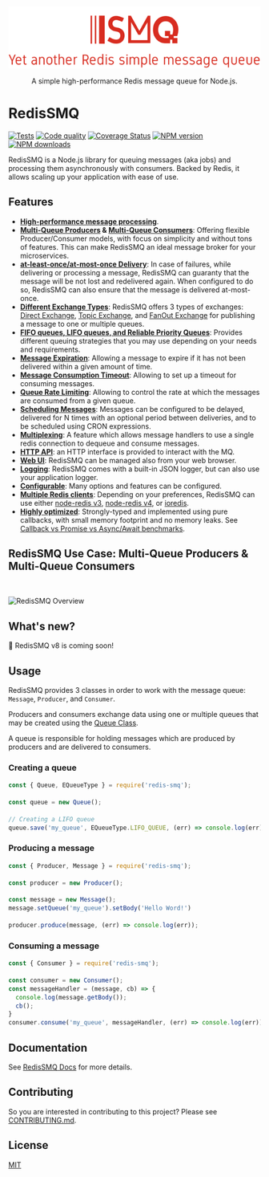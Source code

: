 <div align="center" style="text-align: center">
  <p><a href="https://github.com/weyoss/redis-smq"><img alt="RedisSMQ" src="./logo.png" /></a></p>
  <p>A simple high-performance Redis message queue for Node.js.</p>
</div>

# RedisSMQ

<p>
   <a href="https://github.com/weyoss/redis-smq/actions/workflows/tests.yml"><img src="https://github.com/weyoss/redis-smq/actions/workflows/tests.yml/badge.svg" alt="Tests" style="max-width:100%;" /></a>
   <a href="https://github.com/weyoss/redis-smq/actions/workflows/codeql.yml" rel="nofollow"><img src="https://github.com/weyoss/redis-smq/actions/workflows/codeql.yml/badge.svg" alt="Code quality" /></a>
   <a href="https://codecov.io/github/weyoss/redis-smq?branch=master" rel="nofollow"><img src="https://img.shields.io/codecov/c/github/weyoss/redis-smq" alt="Coverage Status" /></a>
   <a href="https://npmjs.org/package/redis-smq" rel="nofollow"><img src="https://img.shields.io/npm/v/redis-smq.svg" alt="NPM version" /></a>
   <a href="https://npmjs.org/package/redis-smq" rel="nofollow"><img src="https://img.shields.io/npm/dm/redis-smq.svg" alt="NPM downloads" /></a>
</p>

RedisSMQ is a Node.js library for queuing messages (aka jobs) and processing them asynchronously with consumers. Backed by Redis, it allows scaling up your application with ease of use.

## Features

* **[High-performance message processing](docs/performance.md)**.
* **[Multi-Queue Producers](docs/producing-messages.md) & [Multi-Queue Consumers](docs/consuming-messages.md)**: Offering flexible Producer/Consumer models, with focus on simplicity and without tons of features. This can make RedisSMQ an ideal message broker for your microservices. 
* **[at-least-once/at-most-once Delivery](docs/api/classes/Message.md#setretrythreshold)**: In case of failures, while delivering or processing a message, RedisSMQ can guaranty that the message will be not lost and redelivered again. When configured to do so, RedisSMQ can also ensure that the message is delivered at-most-once.
* **[Different Exchange Types](docs/message-exchanges.md)**: RedisSMQ offers 3 types of exchanges: [Direct Exchange](docs/message-exchanges.md#direct-exchange), [Topic Exchange](docs/message-exchanges.md#topic-exchange), and [FanOut Exchange](docs/message-exchanges.md#fanout-exchange) for publishing a message to one or multiple queues. 
* **[FIFO queues, LIFO queues, and Reliable Priority Queues](docs/queues.md)**: Provides different queuing strategies that you may use depending on your needs and requirements.
* **[Message Expiration](docs/api/classes/Message.md#setttl)**: Allowing a message to expire if it has not been delivered within a given amount of time.
* **[Message Consumption Timeout](docs/api/classes/Message.md#setconsumetimeout)**: Allowing to set up a timeout for consuming messages.
* **[Queue Rate Limiting](docs/queue-rate-limiting.md)**: Allowing to control the rate at which the messages are consumed from a given queue.
* **[Scheduling Messages](docs/scheduling-messages.md)**: Messages can be configured to be delayed, delivered for N times with an optional period between deliveries, and to be scheduled using CRON expressions.
* **[Multiplexing](/docs/multiplexing.md)**: A feature which allows message handlers to use a single redis connection to dequeue and consume messages.  
* **[HTTP API](https://github.com/weyoss/redis-smq-monitor)**: an HTTP interface is provided to interact with the MQ.
* **[Web UI](https://github.com/weyoss/redis-smq-monitor-client)**: RedisSMQ can be managed also from your web browser.
* **[Logging](https://github.com/weyoss/redis-smq-common/blob/master/docs/logs.md)**: RedisSMQ comes with a built-in JSON logger, but can also use your application logger.
* **[Configurable](docs/configuration.md)**: Many options and features can be configured.
* **[Multiple Redis clients](docs/configuration.md)**: Depending on your preferences, RedisSMQ can use either [node-redis v3](https://github.com/redis/node-redis/tree/v3.1.2), [node-redis v4](https://github.com/redis/node-redis), or [ioredis](https://github.com/luin/ioredis).
* **[Highly optimized](https://lgtm.com/projects/g/weyoss/redis-smq/context:javascript)**: Strongly-typed and implemented using pure callbacks, with small memory footprint and no memory leaks. See [Callback vs Promise vs Async/Await benchmarks](https://gist.github.com/weyoss/24f9ecbda175d943a48cb7ec38bde821).


## RedisSMQ Use Case: Multi-Queue Producers & Multi-Queue Consumers

&nbsp;

![RedisSMQ Overview](docs/redis-smq-overview.png)

## What's new?

:rocket: RedisSMQ v8 is coming soon!

## Usage

RedisSMQ provides 3 classes in order to work with the message queue: `Message`, `Producer`, and `Consumer`.

Producers and consumers exchange data using one or multiple queues that may be created using the [Queue Class](docs/api/classes/Queue.md).

A queue is responsible for holding messages which are produced by producers and are delivered to consumers.

### Creating a queue

```javascript
const { Queue, EQueueType } = require('redis-smq');

const queue = new Queue();

// Creating a LIFO queue
queue.save('my_queue', EQueueType.LIFO_QUEUE, (err) => console.log(err));
```

### Producing a message

```javascript
const { Producer, Message } = require('redis-smq');

const producer = new Producer();

const message = new Message();
message.setQueue('my_queue').setBody('Hello Word!')

producer.produce(message, (err) => console.log(err));
```

### Consuming a message

```javascript
const { Consumer } = require('redis-smq');

const consumer = new Consumer();
const messageHandler = (message, cb) => {
  console.log(message.getBody());
  cb();
}
consumer.consume('my_queue', messageHandler, (err) => console.log(err));
```

## Documentation

See [RedisSMQ Docs](docs/README.md) for more details.

## Contributing

So you are interested in contributing to this project? Please see [CONTRIBUTING.md](https://github.com/weyoss/guidelines/blob/master/CONTRIBUTIONS.md).

## License

[MIT](https://github.com/weyoss/redis-smq/blob/master/LICENSE)

